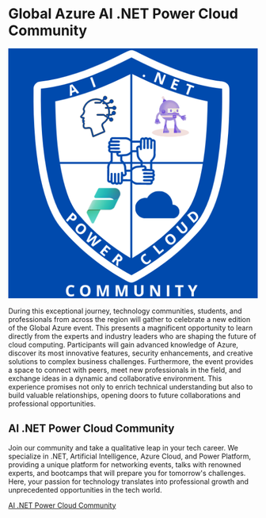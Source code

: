 # Global Azure AI .NET Power Cloud Community

![Global Azure AI .NET Power Cloud Community](AINetPowerCloud-Logo.png)

During this exceptional journey, technology communities, students, and professionals from across the region will gather to celebrate a new edition of the Global Azure event. This presents a magnificent opportunity to learn directly from the experts and industry leaders who are shaping the future of cloud computing. Participants will gain advanced knowledge of Azure, discover its most innovative features, security enhancements, and creative solutions to complex business challenges. Furthermore, the event provides a space to connect with peers, meet new professionals in the field, and exchange ideas in a dynamic and collaborative environment. This experience promises not only to enrich technical understanding but also to build valuable relationships, opening doors to future collaborations and professional opportunities.

## AI .NET Power Cloud Community
Join our community and take a qualitative leap in your tech career. We specialize in .NET, Artificial Intelligence, Azure Cloud, and Power Platform, providing a unique platform for networking events, talks with renowned experts, and bootcamps that will prepare you for tomorrow's challenges. Here, your passion for technology translates into professional growth and unprecedented opportunities in the tech world.

[AI .NET Power Cloud Community]([http://virtualdevshow.com/](https://linktr.ee/ainetpowercloud))
